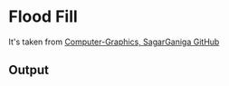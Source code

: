# Flood Fill

It's taken from [Computer-Graphics, SagarGaniga GitHub](https://github.com/SagarGaniga/computer-graphics)

## Output

